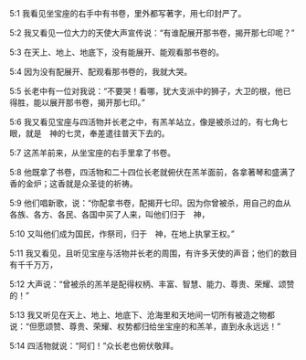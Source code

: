 <a id="1"></a>5:1  我看见坐宝座的右手中有书卷，里外都写著字，用七印封严了。  

<a id="2"></a>5:2  我又看见一位大力的天使大声宣传说：“有谁配展开那书卷，揭开那七印呢？”  

<a id="3"></a>5:3  在天上、地上、地底下，没有能展开、能观看那书卷的。  

<a id="4"></a>5:4  因为没有配展开、配观看那书卷的，我就大哭。  

<a id="5"></a>5:5  长老中有一位对我说：“不要哭！看哪，犹大支派中的狮子，大卫的根，他已得胜，能以展开那书卷，揭开那七印。”  

<a id="6"></a>5:6  我又看见宝座与四活物并长老之中，有羔羊站立，像是被杀过的，有七角七眼，就是　神的七灵，奉差遣往普天下去的。  

<a id="7"></a>5:7  这羔羊前来，从坐宝座的右手里拿了书卷。  

<a id="8"></a>5:8  他既拿了书卷，四活物和二十四位长老就俯伏在羔羊面前，各拿著琴和盛满了香的金炉；这香就是众圣徒的祈祷。  

<a id="9"></a>5:9  他们唱新歌，说：“你配拿书卷，配揭开七印。因为你曾被杀，用自己的血从各族、各方、各民、各国中买了人来，叫他们归于　神，  

<a id="10"></a>5:10  又叫他们成为国民，作祭司，归于　神，在地上执掌王权。”  

<a id="11"></a>5:11  我又看见，且听见宝座与活物并长老的周围，有许多天使的声音；他们的数目有千千万万，  

<a id="12"></a>5:12  大声说：“曾被杀的羔羊是配得权柄、丰富、智慧、能力、尊贵、荣耀、颂赞的！”  

<a id="13"></a>5:13  我又听见在天上、地上、地底下、沧海里和天地间一切所有被造之物都说：“但愿颂赞、尊贵、荣耀、权势都归给坐宝座的和羔羊，直到永永远远！”  

<a id="14"></a>5:14  四活物就说：“阿们！”众长老也俯伏敬拜。  
